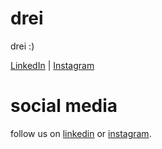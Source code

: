 # drei
drei
:)


<a href="https://linkedin.com/company/drei">LinkedIn</a> | <a href="https://instagram.com/drei.pw">Instagram</a>




<!DOCTYPE html>
<html>
  <head>
    <title>drei</title>
  </head>
  <body>
    <h1>social media</h1>
    <p>follow us on <a href="https://linkedin.com/company/drei" target="_blank">linkedin</a> or <a href="https://instagram.com/drei.pw" target="_blank">instagram</a>.</p>
  </body>
</html>
